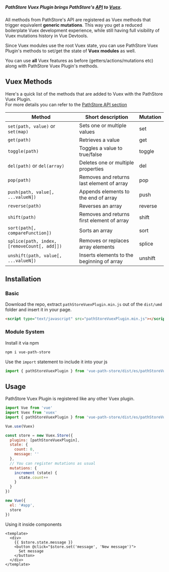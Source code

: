 ##### PathStore Vuex Plugin brings PathStore's [API](../path-store/api/) to [Vuex](https://vuex.vuejs.org/).  

All methods from PathStore's API are registered as Vuex methods that trigger 
equivalent **generic mutations**. This way you get a reduced boilerplate Vuex development experience, while still having
full visibility of Vuex mutations history in Vue Devtools.

Since Vuex modules use the root Vuex state, you can use PathStore Vuex Plugin's methods to set/get the state
of **Vuex modules** as well.

You can use **all** Vuex features as before (getters/actions/mutations etc) along with PathStore Vuex Plugin's methods.

## Vuex Methods

Here's a quick list of the methods that are added to Vuex with the PathStore Vuex Plugin.  
For more details you can refer to the [PathStore API section](../path-store/api/)

| Method                                     | Short description                              | Mutation |                             
|--------------------------------------------|------------------------------------------------|----------|
| `set(path, value)` or `set(map)`           | Sets one or multiple values                    | set      |
| `get(path)`                                | Retrieves a value                               | get      |
| `toggle(path)`                             | Toggles a value to true/false                  | toggle   |
| `del(path)` or `del(array)`                | Deletes one or multiple properties             | del      |
| `pop(path)`                                | Removes and returns last element of array      | pop      |
| `push(path, value[, ...valueN])`           | Appends elements to the end of array           | push     |
| `reverse(path)`                            | Reverses an array                              | reverse  |
| `shift(path)`                              | Removes and returns first element of array     | shift    |
| `sort(path[, compareFunction])`            | Sorts an array                                 | sort     |
| `splice(path, index, [removeCount[, add]])`| Removes or replaces array elements             | splice   |
| `unshift(path, value[, ...valueN])`        | Inserts elements to the beginning of array     | unshift  |

## Installation 

### Basic

Download the repo, extract ```pathStoreVuexPlugin.min.js``` out of the ```dist/umd``` folder
and insert it in your page.

``` html
<script type="text/javascript" src="pathStoreVuexPlugin.min.js"></script>
```

### Module System

Install it via npm
```sh
npm i vue-path-store
```

Use the ```import``` statement to include it into your js
``` js
import { pathStoreVuexPlugin } from 'vue-path-store/dist/es/pathStoreVuexPlugin.js'
```

## Usage 

PathStore Vuex Plugin is registered like any other Vuex plugin.

```js
import Vue from 'vue'
import Vuex from 'vuex'
import { pathStoreVuexPlugin } from 'vue-path-store/dist/es/pathStoreVuexPlugin.js'

Vue.use(Vuex)

const store = new Vuex.Store({
  plugins: [pathStoreVuexPlugin],
  state: {
    count: 0,
    message: ''
  },
  // You can register mutations as usual
  mutations: {
    increment (state) {
      state.count++
    }
  }
})

new Vue({
  el: '#app',
  store
})
```

Using it inside components
```vue
<template>
  <div>
    {{ $store.state.message }}
    <button @click="$store.set('message', 'New message')">
      Set message
    </button>
  </div>
</template>
```